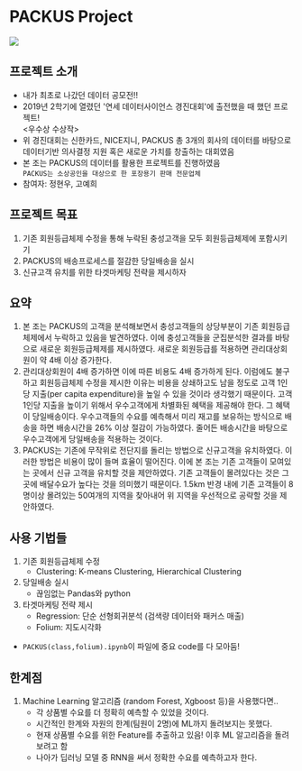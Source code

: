 # PACKUS Project
![](https://i.pinimg.com/originals/48/bd/3f/48bd3f6e928d7cb4b8d499cb0f96b8a8.jpg)

## 프로젝트 소개
 - 내가 최초로 나갔던 데이터 공모전!!
 - 2019년 2학기에 열렸던 '연세 데이터사이언스 경진대회'에 출전했을 때 했던 프로젝트!  
   <우수상 수상작>
 - 위 경진대회는 신한카드, NICE지니, PACKUS 총 3개의 회사의 데이터를 바탕으로 데이터기반 의사결정 지원 혹은 새로운 가치를 창출하는 대회였음
 - 본 조는 PACKUS의 데이터를 활용한 프로젝트를 진행하였음  
  `PACKUS는 소상공인을 대상으로 한 포장용기 판매 전문업체`
 - 참여자: 정현우, 고예희
  
## 프로젝트 목표
 1. 기존 회원등급체제 수정을 통해 누락된 충성고객을 모두 회원등급체제에 포함시키기
 2. PACKUS의 배송프로세스를 절감한 당일배송을 실시
 3. 신규고객 유치를 위한 타겟마케팅 전략을 제시하자
 
## 요약
 1. 본 조는 PACKUS의 고객을 분석해보면서 충성고객들의 상당부분이 기존 회원등급체제에서 누락하고 있음을 발견하였다. 이에 충성고객들을 군집분석한 결과를 바탕으로 새로운 회원등급체제를 제시하였다. 새로운 회원등급를 적용하면 관리대상회원이 약 4배 이상 증가한다.
 2. 관리대상회원이 4배 증가하면 이에 따른 비용도 4배 증가하게 된다. 이럼에도 불구하고 회원등급체제 수정을 제시한 이유는 비용을 상쇄하고도 남을 정도로 고객 1인당 지출(per capita expenditure)을 높일 수 있을 것이라 생각했기 때문이다. 고객 1인당 지출을 높이기 위해서 우수고객에게 차별화된 혜택을 제공해야 한다. 그 혜택이 당일배송이다. 우수고객들의 수요를 예측해서 미리 재고를 보유하는 방식으로 배송을 하면 배송시간을 26% 이상 절감이 가능하였다. 줄어든 배송시간을 바탕으로 우수고객에게 당일배송을 적용하는 것이다.
 3. PACKUS는 기존에 무작위로 전단지를 돌리는 방법으로 신규고객을 유치하였다. 이러한 방법은 비용이 많이 들며 효율이 떨어진다. 이에 본 조는 기존 고객들이 모여있는 곳에서 신규 고객을 유치할 것을 제안하였다. 기존 고객들이 몰려있다는 것은 그 곳에 배달수요가 높다는 것을 의미했기 때문이다. 1.5km 반경 내에 기존 고객들이 8명이상 몰려있는 50여개의 지역을 찾아내어 위 지역을 우선적으로 공략할 것을 제안하였다.
 
## 사용 기법들
 1. 기존 회원등급체제 수정
    - Clustering: K-means Clustering, Hierarchical Clustering
 2. 당일배송 실시
    - 끊임없는 Pandas와 python
 3. 타겟마케팅 전략 제시
    - Regression: 단순 선형회귀분석 (검색량 데이터와 패커스 매출)
    - Folium: 지도시각화
 - `PACKUS(class,folium).ipynb`이 파일에 중요 code를 다 모아둠!
 
## 한계점  
1. Machine Learning 알고리즘 (random Forest, Xgboost 등)을 사용했다면..  
   - 각 상품별 수요를 더 정확히 예측할 수 있었을 것이다.  
   - 시간적인 한계와 자원의 한계(팀원이 2명)에 ML까지 돌려보지는 못했다.  
   - 현재 상품별 수요를 위한 Feature를 추출하고 있음! 이후 ML 알고리즘을 돌려보려고 함  
   - 나아가 딥러닝 모델 중 RNN을 써서 정확한 수요를 예측하고자 한다.  
   
 
